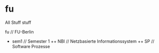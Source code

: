 fu
==

All Stuff  stuff


fu      // FU-Berlin
+ sem1  // Semester 1
++ NBI  // Netzbasierte Informationssystem
++ SP   // Software Prozesse

